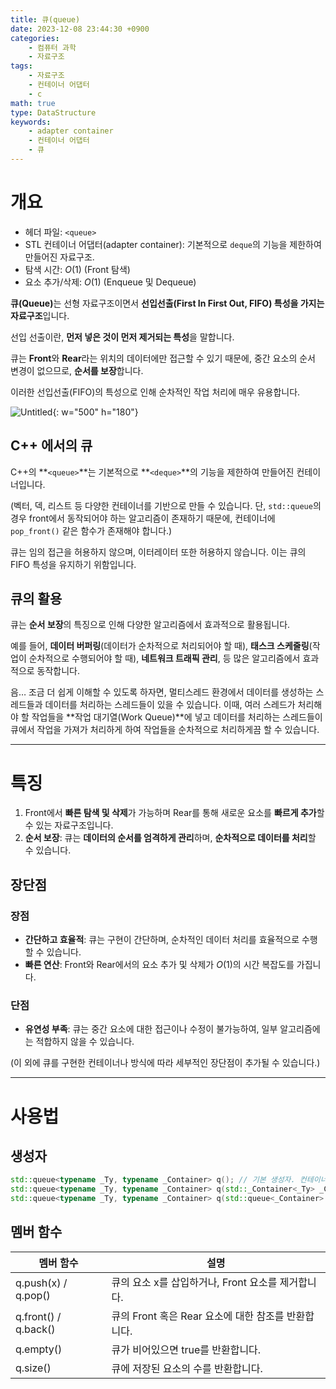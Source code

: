 ```yaml
---
title: 큐(queue)
date: 2023-12-08 23:44:30 +0900
categories:
    - 컴퓨터 과학
    - 자료구조
tags:
    - 자료구조
    - 컨테이너 어댑터
    - c
math: true
type: DataStructure
keywords:
    - adapter container
    - 컨테이너 어댑터
    - 큐
---
```


# 개요

- 헤더 파일: `<queue>`
- STL 컨테이너 어댑터(adapter container): 기본적으로 `deque`의 기능을 제한하여 만들어진 자료구조.
- 탐색 시간: $O(1)$ (Front 탐색)
- 요소 추가/삭제: $O(1)$ (Enqueue 및 Dequeue)

<span class="keyword">**큐(Queue)**</span>는 선형 자료구조이면서 **<span class="font_highlight">선입선출(First In First Out, FIFO)</span> 특성을 가지는 자료구조**입니다.

선입 선출이란, **먼저 넣은 것이 먼저 제거되는 특성**을 말합니다.

큐는 **Front**와 **Rear**라는 위치의 데이터에만 접근할 수 있기 때문에, 중간 요소의 순서 변경이 없으므로, <span class="important">**순서를 보장**</span>합니다.

이러한 선입선출(FIFO)의 특성으로 인해 순차적인 작업 처리에 매우 유용합니다.

![Untitled](https://drive.google.com/uc?export=view&id=1Cm5I_ufRXIkb-95QmJNfBvcErNY0iSS5&usp=drive_fs){: w="500" h="180"}

## C++ 에서의 큐

C++의 **`<queue>`**는 기본적으로 **`<deque>`**의 기능을 제한하여 만들어진 컨테이너입니다.

(벡터, 덱, 리스트 등 다양한 컨테이너를 기반으로 만들 수 있습니다. 단, `std::queue`의 경우 front에서 동작되어야 하는 알고리즘이 존재하기 때문에, 컨테이너에 `pop_front()` 같은 함수가 존재해야 합니다.)

<span class="font_highlight">큐는 임의 접근을 허용하지 않으며, 이터레이터 또한 허용하지 않습니다</span>. 이는 큐의 FIFO 특성을 유지하기 위함입니다.

## 큐의 활용

큐는 <span class="important">**순서 보장**</span>의 특징으로 인해 다양한 알고리즘에서 효과적으로 활용됩니다.

예를 들어, **데이터 버퍼링**(데이터가 순차적으로 처리되어야 할 때), **태스크 스케줄링**(작업이 순차적으로 수행되어야 할 때), **네트워크 트래픽 관리**, 등 많은 알고리즘에서 효과적으로 동작합니다.

음… 조금 더 쉽게 이해할 수 있도록 하자면, 멀티스레드 환경에서 데이터를 생성하는 스레드들과 데이터를 처리하는 스레드들이 있을 수 있습니다.
이때, 여러 스레드가 처리해야 할 작업들을 **작업 대기열(Work Queue)**에 넣고 데이터를 처리하는 스레드들이 큐에서 작업을 가져가 처리하게 하여 작업들을 순차적으로 처리하게끔 할 수 있습니다.

---

# 특징

1. Front에서 <span class="important">**빠른 탐색 및 삭제**</span>가 가능하며 Rear를 통해 새로운 요소를 <span class="important">**빠르게 추가**</span>할 수 있는 자료구조입니다.
2. <span class="important">**순서 보장**</span>: 큐는 **데이터의 순서를 엄격하게 관리**하며, **순차적으로 데이터를 처리**할 수 있습니다.

## 장단점

### 장점

- <span class="important">**간단하고 효율적**</span>: 큐는 구현이 간단하며, 순차적인 데이터 처리를 효율적으로 수행할 수 있습니다.
- <span class="important">**빠른 연산**</span>: Front와 Rear에서의 요소 추가 및 삭제가 $O(1)$의 시간 복잡도를 가집니다.

### 단점

- <span class="important">**유연성 부족**</span>: 큐는 중간 요소에 대한 접근이나 수정이 불가능하여, 일부 알고리즘에는 적합하지 않을 수 있습니다.

(이 외에 큐를 구현한 컨테이너나 방식에 따라 세부적인 장단점이 추가될 수 있습니다.)

---

# 사용법

## 생성자

```cpp
std::queue<typename _Ty, typename _Container> q(); // 기본 생성자. 컨테이너를 선택할 수 있습니다.
std::queue<typename _Ty, typename _Container> q(std::_Container<_Ty> _Cont); // 기존의 컨테이너 데이터로 큐를 만듭니다.
std::queue<typename _Ty, typename _Container> q(std::queue<_Container> _Right); // 기존의 큐를 복사합니다.
```

## 멤버 함수

| 멤버 함수 | 설명 |
| --- | --- |
| q.push(x) / q.pop() | 큐의 요소 x를 삽입하거나, Front 요소를 제거합니다. |
| q.front() / q.back() | 큐의 Front 혹은 Rear 요소에 대한 참조를 반환합니다. |
| q.empty() | 큐가 비어있으면 true를 반환합니다. |
| q.size() | 큐에 저장된 요소의 수를 반환합니다. |